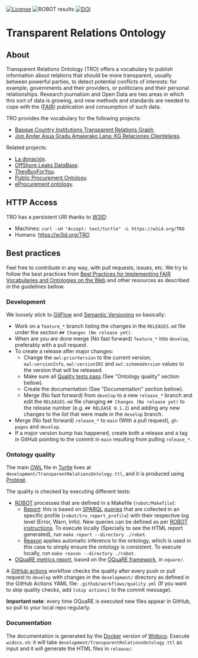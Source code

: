 [![License](https://img.shields.io/badge/license-Apache2.0-blue.svg)](https://opensource.org/licenses/Apache-2.0)
![ROBOT results](https://github.com/mikel-egana-aranguren/Transparent-Relations-Ontology/actions/workflows/robot.yml/badge.svg)
[![DOI](https://zenodo.org/badge/476618172.svg)](https://zenodo.org/badge/latestdoi/476618172)

# Transparent Relations Ontology

## About

Transparent Relations Ontology (TRO) offers a vocabulary to publish information about relations that should be more transparent, usually between powerful parties, to detect potential conflicts of interests: for example, governments and their providers, or politicians and their personal relationships. Research journalism and Open Data are two areas in which this sort of data is growing, and new methods and standards are needed to cope with the ([FAIR](https://www.go-fair.org/fair-principles/)) publication and consumption of such data.

TRO provides the vocabulary for the following projects:

* [Basque Country Institutions Transparent Relations Graph](https://github.com/mikel-egana-aranguren/BasqueCountryInstitutionsTransparentRelationsGraph).
* [Jon Ander Asua Gradu Amaierako Lana: KG Relaciones Clientelares](https://github.com/JonAnderAsua/TFG-KG-RelacionesClientelares).

Related projects:

* [La donación](https://ladonacion.es/).
* [OffShore Leaks DataBase](https://offshoreleaks.icij.org/).
* [TheyBuyForYou](https://github.com/TBFY).
* [Public Procurement Ontology](http://contsem.unizar.es/def/sector-publico/pproc).
* [eProcurement ontology](https://joinup.ec.europa.eu/collection/eprocurement/solution/eprocurement-ontology).

## HTTP Access

TRO has a persistent URI thanks to [W3ID](https://github.com/perma-id/w3id.org/tree/master/TRO):

* Machines: `curl -sH "Accept: text/turtle" -L https://w3id.org/TRO`
* Humans: https://w3id.org/TRO

## Best practices

Feel free to contribute in any way, with pull requests, issues, etc. We try to follow the best practices from [Best Practices for Implementing FAIR Vocabularies and Ontologies on the Web](https://arxiv.org/abs/2003.13084) and other resources as described in the guidelines bellow.

### Development

We loosely stick to [GitFlow](https://nvie.com/posts/a-successful-git-branching-model/) and [Semantic Versioning](https://semver.org/) so basically:

* Work on a `feature_*` branch listing the changes in the `RELEASES.md` file under the section `## Changes (No release yet)`.
* When are you are done merge (No fast forward) `feature_*` into `develop`, preferably with a pull request.
* To create a release after major changes:
  * Change the `owl:priorVersion` to the current version; `owl:versionInfo`, `owl:versionIRI` and `owl:schemaVersion` values to the version that will be released.
  * Make sure all [Quality tests pass](https://github.com/mikel-egana-aranguren/Transparent-Relations-Ontology/actions) (See "Ontology quality" section bellow).
  * Create the documentation (See "Documentation" section bellow).
  * Merge (No fast forward) from `develop` to a new `release_*` branch and edit the `RELEASES.md` file changing `## Changes (No release yet)` to the release number (e.g. `## RELEASE 0.1.2`) and adding any new changes to the list that were made in the `develop` branch.
* Merge (No fast forward) `release_*` to `main` (With a pull request), `gh-pages` and `develop`.
* If a major version bump has happened, create both a release and a tag in GitHub pointing to the commit in `main` resulting from pulling `release_*`.

### Ontology quality

The main [OWL](ontology) file in [Turtle](https://www.w3.org/TR/turtle/) lives at `development/TransparentRelationsOntology.ttl`, and it is produced using [Protégé](https://protege.stanford.edu/).

The quality is checked by executing different tests:

* [ROBOT](https://github.com/ontodev/robot) processes that are defined in a Makefile (`robot/Makefile`):
  * [Report](http://robot.obolibrary.org/report#report-level-error): this is based on [SPARQL](https://www.w3.org/TR/sparql11-query/) [queries](http://robot.obolibrary.org/report_queries/) that are collected in an specific profile (`robot/tro_report_profile`) with their respective log level (Error, Warn, Info). New queries can be defined as per [ROBOT instructions](http://robot.obolibrary.org/report#profiles). To execute locally (Specially to see the HTML report generated), run `make report --directory ./robot`.
  * [Reason](http://robot.obolibrary.org/reason) applies automatic inference to the ontology, which is used in this case to simply ensure the ontology is consistent. To execute locally, run `make reason --directory ./robot`.
* [OQuaRE metrics report](https://github.com/tecnomod-um/oquare-metrics), based on the [OQuaRE framework](https://semantics.inf.um.es/oquare/), in `oquare/`.

A [GitHub actions](https://github.com/mikel-egana-aranguren/Transparent-Relations-Ontology/actions) workflow checks the quality after every push or pull request to `develop` with changes in the `development/` directory as defined in the GitHub Actions YAML file: `.github/workflows/quality.yml` (If you want to skip quality checks, add `[skip actions]` to the commit message).

**Important note**: every time OQuaRE is executed new files appear in GitHub, so pull to your local repo regularly.

### Documentation

The documentation is generated by the [Docker](https://www.docker.com/) version of [Widoco](https://dgarijo.github.io/Widoco/). Execute `widoco.sh`: it will take `development/TransparentRelationsOntology.ttl` as input and it will generate the HTML files in `release/`.
